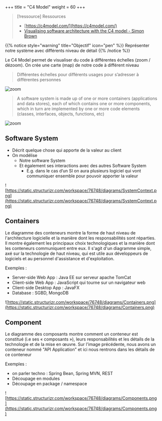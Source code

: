 +++
title = "C4 Model"
weight = 60
+++

> [!ressource] Ressources
> - [https://c4model.com/](https://c4model.com/)
> - [Visualising software architecture with the C4 model - Simon Brown](https://youtu.be/x2-rSnhpw0g)

{{% notice style="warning" title="Objectif" icon="pen" %}}
Représenter notre système avec différents niveau de détail
{{% /notice %}}

Le C4 Model permet de visualiser du code à différentes échelles (zoom / dézoom). On crée une carte (map) de notre code à différent niveau

> Différentes échelles pour différents usages pour s’adresser à différentes personnes

![zoom](zoom.png)

> A software system is made up of one or more containers (applications and data stores), each of which
contains one or more components, which in turn are implemented by one or more code elements (classes,
interfaces, objects, functions, etc)

![zoom](zoom2.png)

## Software System
- Décrit quelque chose qui apporte de la valeur au client
- On modélise
  - Notre software System
  - Et également ses interactions avec des autres Software System
    - E.g. dans le cas d’un SI on aura plusieurs logiciel qui vont communiquer ensemble pour pouvoir apporter la valeur

![https://static.structurizr.com/workspace/76748/diagrams/SystemContext.png](https://static.structurizr.com/workspace/76748/diagrams/SystemContext.png)

## Containers
Le diagramme des conteneurs montre la forme de haut niveau de l'architecture logicielle et la manière dont les responsabilités sont réparties. Il montre également les principaux choix technologiques et la manière dont les conteneurs communiquent entre eux. Il s'agit d'un diagramme simple, axé sur la technologie de haut niveau, qui est utile aux développeurs de logiciels et au personnel d'assistance et d'exploitation.

Exemples :
- Server-side Web App : Java EE sur serveur apache TomCat
- Client-side Web App : JavaScript qui tourne sur un navigateur web
- Client-side Desktop App : JavaFX
- Database : SGBD, MongoDB

![https://static.structurizr.com/workspace/76748/diagrams/Containers.png](https://static.structurizr.com/workspace/76748/diagrams/Containers.png)

## Component
Le diagramme des composants montre comment un conteneur est constitué (i.e ses « composants »), leurs responsabilités et les détails de la technologie et de la mise en œuvre. Sur l'image précédente, nous avons un conteneur nommé "API Application" et ici nous rentrons dans les détails de ce conteneur

Exemples :
- on parler techno : Spring Bean, Spring MVN, REST
- Découpage en modules
- Découpage en package / namespace

![https://static.structurizr.com/workspace/76748/diagrams/Components.png](https://static.structurizr.com/workspace/76748/diagrams/Components.png)
